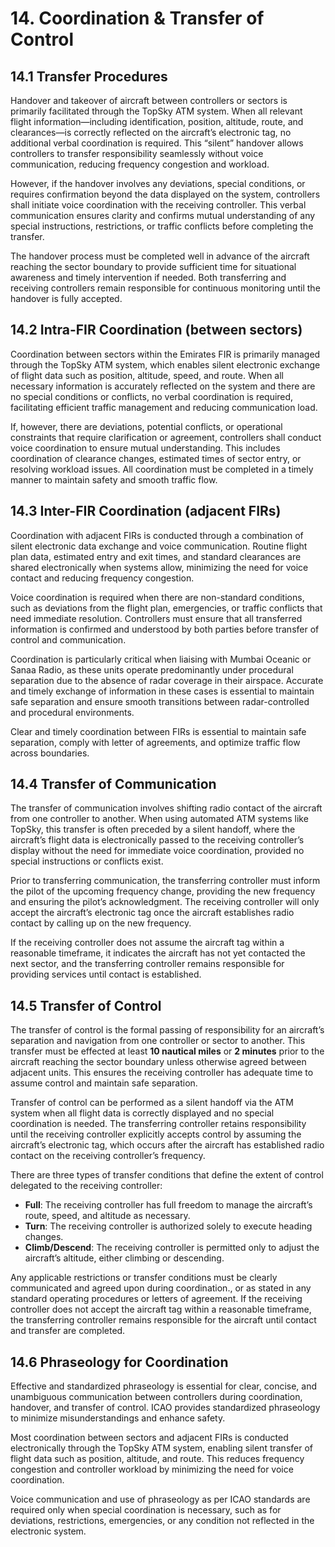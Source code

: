 # 14. Coordination & Transfer of Control
## 14.1 Transfer Procedures
Handover and takeover of aircraft between controllers or sectors is primarily facilitated through the TopSky ATM system. When all relevant flight information—including identification, position, altitude, route, and clearances—is correctly reflected on the aircraft’s electronic tag, no additional verbal coordination is required. This “silent” handover allows controllers to transfer responsibility seamlessly without voice communication, reducing frequency congestion and workload.

However, if the handover involves any deviations, special conditions, or requires confirmation beyond the data displayed on the system, controllers shall initiate voice coordination with the receiving controller. This verbal communication ensures clarity and confirms mutual understanding of any special instructions, restrictions, or traffic conflicts before completing the transfer.

The handover process must be completed well in advance of the aircraft reaching the sector boundary to provide sufficient time for situational awareness and timely intervention if needed. Both transferring and receiving controllers remain responsible for continuous monitoring until the handover is fully accepted.

## 14.2 Intra-FIR Coordination (between sectors)
Coordination between sectors within the Emirates FIR is primarily managed through the TopSky ATM system, which enables silent electronic exchange of flight data such as position, altitude, speed, and route. When all necessary information is accurately reflected on the system and there are no special conditions or conflicts, no verbal coordination is required, facilitating efficient traffic management and reducing communication load.

If, however, there are deviations, potential conflicts, or operational constraints that require clarification or agreement, controllers shall conduct voice coordination to ensure mutual understanding. This includes coordination of clearance changes, estimated times of sector entry, or resolving workload issues. All coordination must be completed in a timely manner to maintain safety and smooth traffic flow.

## 14.3 Inter-FIR Coordination (adjacent FIRs)
Coordination with adjacent FIRs is conducted through a combination of silent electronic data exchange and voice communication. Routine flight plan data, estimated entry and exit times, and standard clearances are shared electronically when systems allow, minimizing the need for voice contact and reducing frequency congestion.

Voice coordination is required when there are non-standard conditions, such as deviations from the flight plan, emergencies, or traffic conflicts that need immediate resolution. Controllers must ensure that all transferred information is confirmed and understood by both parties before transfer of control and communication.

Coordination is particularly critical when liaising with Mumbai Oceanic or Sanaa Radio, as these units operate predominantly under procedural separation due to the absence of radar coverage in their airspace. Accurate and timely exchange of information in these cases is essential to maintain safe separation and ensure smooth transitions between radar-controlled and procedural environments.

Clear and timely coordination between FIRs is essential to maintain safe separation, comply with letter of agreements, and optimize traffic flow across boundaries.

## 14.4 Transfer of Communication
The transfer of communication involves shifting radio contact of the aircraft from one controller to another. When using automated ATM systems like TopSky, this transfer is often preceded by a silent handoff, where the aircraft’s flight data is electronically passed to the receiving controller’s display without the need for immediate voice coordination, provided no special instructions or conflicts exist.

Prior to transferring communication, the transferring controller must inform the pilot of the upcoming frequency change, providing the new frequency and ensuring the pilot’s acknowledgment. The receiving controller will only accept the aircraft’s electronic tag once the aircraft establishes radio contact by calling up on the new frequency.

If the receiving controller does not assume the aircraft tag within a reasonable timeframe, it indicates the aircraft has not yet contacted the next sector, and the transferring controller remains responsible for providing services until contact is established.

## 14.5 Transfer of Control
The transfer of control is the formal passing of responsibility for an aircraft’s separation and navigation from one controller or sector to another. This transfer must be effected at least **10 nautical miles** or **2 minutes** prior to the aircraft reaching the sector boundary unless otherwise agreed between adjacent units. This ensures the receiving controller has adequate time to assume control and maintain safe separation.

Transfer of control can be performed as a silent handoff via the ATM system when all flight data is correctly displayed and no special coordination is needed. The transferring controller retains responsibility until the receiving controller explicitly accepts control by assuming the aircraft’s electronic tag, which occurs after the aircraft has established radio contact on the receiving controller’s frequency.

There are three types of transfer conditions that define the extent of control delegated to the receiving controller:

- **Full**: The receiving controller has full freedom to manage the aircraft’s route, speed, and altitude as necessary.
- **Turn**: The receiving controller is authorized solely to execute heading changes.
- **Climb/Descend**: The receiving controller is permitted only to adjust the aircraft’s altitude, either climbing or descending.

Any applicable restrictions or transfer conditions must be clearly communicated and agreed upon during coordination., or as stated in any standard operating procedures or letters of agreement. If the receiving controller does not accept the aircraft tag within a reasonable timeframe, the transferring controller remains responsible for the aircraft until contact and transfer are completed.

## 14.6 Phraseology for Coordination
Effective and standardized phraseology is essential for clear, concise, and unambiguous communication between controllers during coordination, handover, and transfer of control. ICAO provides standardized phraseology to minimize misunderstandings and enhance safety.

Most coordination between sectors and adjacent FIRs is conducted electronically through the TopSky ATM system, enabling silent transfer of flight data such as position, altitude, and route. This reduces frequency congestion and controller workload by minimizing the need for voice coordination.

Voice communication and use of phraseology as per ICAO standards are required only when special coordination is necessary, such as for deviations, restrictions, emergencies, or any condition not reflected in the electronic system.